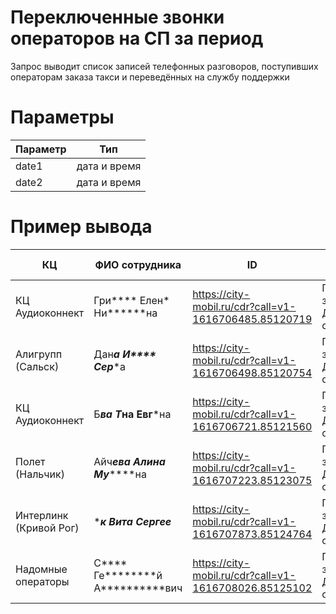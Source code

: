 # Переключенные звонки операторов на СП за период
Запрос выводит список записей телефонных разговоров, поступивших операторам заказа такси и переведённых на службу поддержки
# Параметры
|Параметр|Тип|
|--|--|
|date1|дата и время|
|date2|дата и время|
# Пример вывода
|КЦ|ФИО сотрудника|ID|Причина звонка|
|--|--|--|--|
|КЦ Аудиоконнект|Гри**** Елен* Ни******на|https://city-mobil.ru/cdr?call=v1-1616706485.85120719|Перевод звонка: Добавочный city_managers|
|Алигрупп (Сальск)|Дан*****а И**** Сер******а|https://city-mobil.ru/cdr?call=v1-1616706498.85120754|Перевод звонка: Добавочный city_managers|
|КЦ Аудиоконнект|Б***ва Т*****на Евг***на|https://city-mobil.ru/cdr?call=v1-1616706721.85121560|Перевод звонка: Добавочный city_managers|
|Полет (Нальчик)|Айч***ева Ал******ина Му*******на|https://city-mobil.ru/cdr?call=v1-1616707223.85123075|Перевод звонка: Добавочный city_managers|
|Интерлинк (Кривой Рог)|********к Вита**** Сергее***|https://city-mobil.ru/cdr?call=v1-1616707873.85124764|Перевод звонка: Добавочный city_managers|
|Надомные операторы|С**** Ге********й А**********вич|https://city-mobil.ru/cdr?call=v1-1616708026.85125102|Перевод звонка: Добавочный city_managers|
